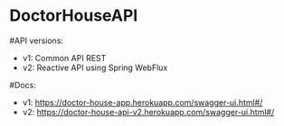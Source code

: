 # DoctorHouseAPI

#API versions:
* v1: Common API REST
* v2: Reactive API using Spring WebFlux

#Docs:
* v1: https://doctor-house-app.herokuapp.com/swagger-ui.html#/
* v2: https://doctor-house-api-v2.herokuapp.com/swagger-ui.html#/

